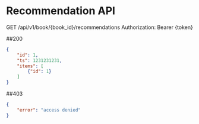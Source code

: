 # Recommendation API

GET /api/v1/book/{book_id}/recommendations
Authorization: Bearer {token}

##200

```json
{
    "id": 1,
    "ts": 1231231231,
    "items": [
        {"id": 1}
    ]
}
```

##403

```json
{
    "error": "access denied"
}
```